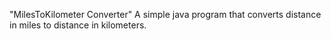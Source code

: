 "MilesToKilometer Converter" 
A simple java program that converts  distance in miles to distance in kilometers.
